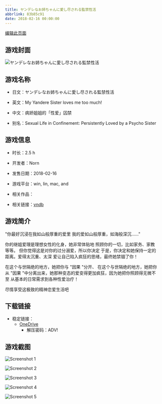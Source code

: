 ```yaml
---
title: ヤンデレなお姉ちゃんに愛し尽される監禁性活
abbrlink: 83b85c91
date: 2018-02-16 00:00:00
---
```

[编辑此页面](https://github.com/ACG-3/ADV3-source/blob/main/source/_posts/games/%E3%83%A4%E3%83%B3%E3%83%87%E3%83%AC%E3%81%AA%E3%81%8A%E5%A7%89%E3%81%A1%E3%82%83%E3%82%93%E3%81%AB%E6%84%9B%E3%81%97%E5%B0%BD%E3%81%95%E3%82%8C%E3%82%8B%E7%9B%A3%E7%A6%81%E6%80%A7%E6%B4%BB.md)

## 游戏封面

![ヤンデレなお姉ちゃんに愛し尽される監禁性活](https://pan.timero.xyz/onedrive/img_lib_001/%E3%83%A4%E3%83%B3%E3%83%87%E3%83%AC%E3%81%AA%E3%81%8A%E5%A7%89%E3%81%A1%E3%82%83%E3%82%93%E3%81%AB%E6%84%9B%E3%81%97%E5%B0%BD%E3%81%95%E3%82%8C%E3%82%8B%E7%9B%A3%E7%A6%81%E6%80%A7%E6%B4%BB_cover.avif)


## 游戏名称

- 日文：ヤンデレなお姉ちゃんに愛し尽される監禁性活
- 英文：My Yandere Sister loves me too much!
- 中文：病娇姐姐的「性爱」囚禁

- 别名：Sexual Life in Confinement: Persistently Loved by a Psycho Sister


## 游戏信息

- 时长：2.5 h
- 开发者：Norn
- 发售日期：2018-02-16
- 游戏平台：win, lin, mac, and
- 相关作品：

- 相关链接：[vndb](https://vndb.org/v22503)


## 游戏简介

"你最好沉浸在我如山般厚重的爱里
我的爱如山般厚重，如海般深沉......"

你的继姐爱理是理想女性的化身，她非常体贴地
照顾你的一切，比如家务、家教等等。
但你觉得这是对你的过分溺爱，所以你决定
于是，你决定和她保持一定的距离。爱得太沉重、太深
爱让自己陷入疯狂的思绪，最终她禁锢了你！

在这个与世隔绝的地方，她把你与 "因果 "分开、
在这个与世隔绝的地方，她把你从 "因果 "中分离出来，她那种变态的爱变得更加疯狂，因为她把你照顾得无微不至
从基本的日常需求到各种性爱治疗！

尽情享受这极致的精神恋爱生活吧




## 下载链接

- 稳定链接：
    - [OneDrive](https://pan.timero.xyz/onedrive/adv_lib_001/%E3%83%A4%E3%83%B3%E3%83%87%E3%83%AC%E3%81%AA%E3%81%8A%E5%A7%89%E3%81%A1%E3%82%83%E3%82%93%E3%81%AB%E6%84%9B%E3%81%97%E5%B0%BD%E3%81%95%E3%82%8C%E3%82%8B%E7%9B%A3%E7%A6%81%E6%80%A7%E6%B4%BB)
        - 解压密码：ADV!



## 游戏截图


![Screenshot 1](https://pan.timero.xyz/onedrive/img_lib_001/%E3%83%A4%E3%83%B3%E3%83%87%E3%83%AC%E3%81%AA%E3%81%8A%E5%A7%89%E3%81%A1%E3%82%83%E3%82%93%E3%81%AB%E6%84%9B%E3%81%97%E5%B0%BD%E3%81%95%E3%82%8C%E3%82%8B%E7%9B%A3%E7%A6%81%E6%80%A7%E6%B4%BB_Screenshot_1.avif)

![Screenshot 2](https://pan.timero.xyz/onedrive/img_lib_001/%E3%83%A4%E3%83%B3%E3%83%87%E3%83%AC%E3%81%AA%E3%81%8A%E5%A7%89%E3%81%A1%E3%82%83%E3%82%93%E3%81%AB%E6%84%9B%E3%81%97%E5%B0%BD%E3%81%95%E3%82%8C%E3%82%8B%E7%9B%A3%E7%A6%81%E6%80%A7%E6%B4%BB_Screenshot_2.avif)

![Screenshot 3](https://pan.timero.xyz/onedrive/img_lib_001/%E3%83%A4%E3%83%B3%E3%83%87%E3%83%AC%E3%81%AA%E3%81%8A%E5%A7%89%E3%81%A1%E3%82%83%E3%82%93%E3%81%AB%E6%84%9B%E3%81%97%E5%B0%BD%E3%81%95%E3%82%8C%E3%82%8B%E7%9B%A3%E7%A6%81%E6%80%A7%E6%B4%BB_Screenshot_3.avif)

![Screenshot 4](https://pan.timero.xyz/onedrive/img_lib_001/%E3%83%A4%E3%83%B3%E3%83%87%E3%83%AC%E3%81%AA%E3%81%8A%E5%A7%89%E3%81%A1%E3%82%83%E3%82%93%E3%81%AB%E6%84%9B%E3%81%97%E5%B0%BD%E3%81%95%E3%82%8C%E3%82%8B%E7%9B%A3%E7%A6%81%E6%80%A7%E6%B4%BB_Screenshot_4.avif)

![Screenshot 5](https://pan.timero.xyz/onedrive/img_lib_001/%E3%83%A4%E3%83%B3%E3%83%87%E3%83%AC%E3%81%AA%E3%81%8A%E5%A7%89%E3%81%A1%E3%82%83%E3%82%93%E3%81%AB%E6%84%9B%E3%81%97%E5%B0%BD%E3%81%95%E3%82%8C%E3%82%8B%E7%9B%A3%E7%A6%81%E6%80%A7%E6%B4%BB_Screenshot_5.avif)

